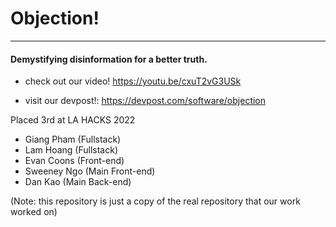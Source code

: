 # Objection!
---
#### Demystifying disinformation for a better truth.


*  check out our video! https://youtu.be/cxuT2vG3USk

*  visit our devpost!: https://devpost.com/software/objection

Placed 3rd at LA HACKS 2022

* Giang Pham (Fullstack)
* Lam Hoang (Fullstack)
* Evan Coons (Front-end)
* Sweeney Ngo (Main Front-end)
* Dan Kao (Main Back-end)


(Note: this repository is just a copy of the real repository that our work worked on)
